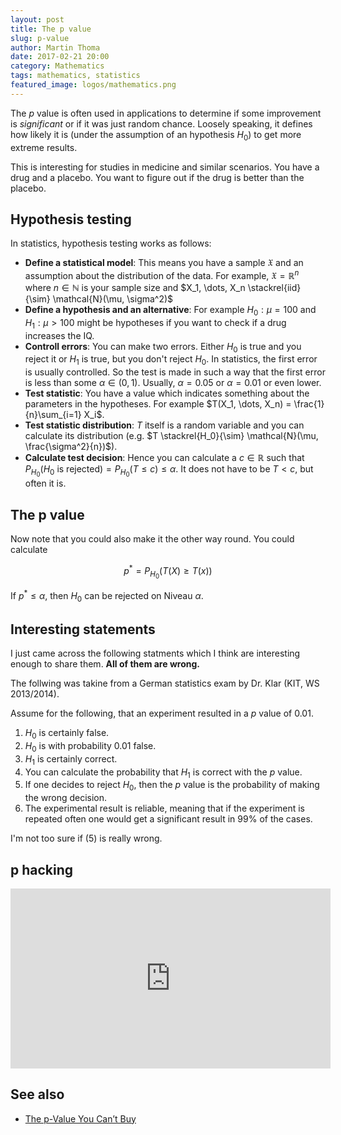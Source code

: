 ```yaml
---
layout: post
title: The p value
slug: p-value
author: Martin Thoma
date: 2017-02-21 20:00
category: Mathematics
tags: mathematics, statistics
featured_image: logos/mathematics.png
---
```

The $p$ value is often used in applications to determine if some improvement
is *significant* or if it was just random chance. Loosely speaking, it defines
how likely it is (under the assumption of an hypothesis $H_0$) to get more
extreme results.

This is interesting for studies in medicine and similar scenarios. You have a
drug and a placebo. You want to figure out if the drug is better than the
placebo.


## Hypothesis testing

In statistics, hypothesis testing works as follows:

* **Define a statistical model**: This means you have a sample $\mathfrak{X}$ and
  an assumption about the distribution of the data. For example, $\mathfrak{X} = \mathbb{R}^n$ where $n \in \mathbb{N}$ is your sample size and $X_1, \dots, X_n \stackrel{iid}{\sim} \mathcal{N}(\mu, \sigma^2)$
* **Define a hypothesis and an alternative**: For example $H_0: \mu = 100$ and
  $H_1: \mu > 100$ might be hypotheses if you want to check if a drug increases
  the IQ.
* **Controll errors**: You can make two errors. Either $H_0$ is true and you
  reject it or $H_1$ is true, but you don't reject $H_0$. In statistics, the
  first error is usually controlled. So the test is made in such a way that
  the first error is less than some $\alpha \in (0, 1)$. Usually, $\alpha = 0.05$
  or $\alpha = 0.01$ or even lower.
* **Test statistic**: You have a value which indicates something about the parameters
  in the hypotheses. For example $T(X_1, \dots, X_n) = \frac{1}{n}\sum_{i=1} X_i$.
* **Test statistic distribution**: $T$ itself is a random variable and you can calculate its distribution
  (e.g. $T \stackrel{H_0}{\sim} \mathcal{N}(\mu, \frac{\sigma^2}{n})$).
* **Calculate test decision**: Hence you can calculate a $c \in \mathbb{R}$ such that
  $P_{H_0}(H_0 \text{ is rejected}) = P_{H_0}(T \leq c) \leq \alpha$.
  It does not have to be $T < c$, but often it is.

## The p value

Now note that you could also make it the other way round. You could calculate

$$p^* = P_{H_0} (T(X) \geq T(x))$$

If $p^* \leq \alpha$, then $H_0$ can be rejected on Niveau $\alpha$.


## Interesting statements

I just came across the following statments which I think are interesting enough
to share them. **All of them are wrong.**

The follwing was takine from a German statistics exam by Dr. Klar (KIT, WS 2013/2014).

Assume for the following, that an experiment resulted in a $p$ value of $0.01$.

1. $H_0$ is certainly false.
2. $H_0$ is with probability $0.01$ false.
3. $H_1$ is certainly correct.
4. You can calculate the probability that $H_1$ is correct with the $p$ value.
5. If one decides to reject $H_0$, then the $p$ value is the probability of
   making the wrong decision.
6. The experimental result is reliable, meaning that if the experiment is
   repeated often one would get a significant result in 99% of the cases.

I'm not too sure if (5) is really wrong.


## p hacking

<iframe width="512" height="288" src="https://www.youtube-nocookie.com/embed/42QuXLucH3Q?rel=0" frameborder="0" allowfullscreen></iframe>


## See also

* [The p-Value You Can’t Buy](http://amstat.tandfonline.com/doi/abs/10.1080/00031305.2015.1069760)